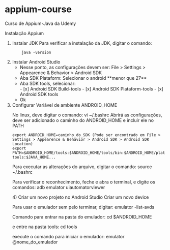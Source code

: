 # appium-course
Curso de Appium-Java da Udemy

Instalação Appium
<ol>
  <li> Instalar JDK
    Para verificar a instalação da JDK, digitar o comando:
    
        java -version
  
  </li>
  <li> Instalar Android Studio
    <ul>  
        <li> Nesse ponto, as configurações devem ser:
            File > Settings > Appearence & Behavior > Android SDK </li>
        <li> Aba SDK Plataform: Selecionar o android **menor que 27** </li>
        <li> Aba SDK tools, selecionar:
              </li> - [x] Android SDK Build-tools </li>
              </li> - [x] Android SDK Plataform-tools </li>
              </li> - [x] Android SDK tools </li>
         </li>   
         <li>Ok </li>
     </ul>    
   </li>         
   <li> Configurar Variável de ambiente ANDROID_HOME

No linux, deve digitar o comando:
    vi ~/.bashrc
Abrirá as configurações, deve ser adicionado o caminho do ANDROID_HOME e incluir ele no PATH

    export ANDROID_HOME=caminho_do_SDK (Pode ser encontrado em File > Settings > Appearence & Behavior > Android SDK > Android SDK Location)
    export PATH=$ANDROID_HOME/tools:$ANDROID_HOME/tools/bin:$ANDROID_HOME/platform-tools:$JAVA_HOME...

Para executar as alterações do arquivo, digitar o comando:
    source ~/.bashrc

Para verificar o reconhecimento, feche e abra o terminal, e digite os comandos:
    adb
    emulator
    uiautomatorviewer
  </li>
4) Criar um novo projeto no Android Studio
    Criar um novo device

Para usar o emulador sem pelo terminar, digitar:
    emulator -list-avds 

Comando para entrar na pasta do emulador:
    cd $ANDROID_HOME

e entre na pasta tools:
    cd tools

execute o comando para iniciar o emulador:
    emulator @nome_do_emulador

</ol>
